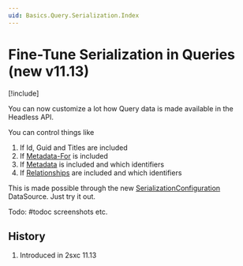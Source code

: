 ```yaml
---
uid: Basics.Query.Serialization.Index
---
```


# Fine-Tune Serialization in Queries (new v11.13)

[!include[](~/pages/basics/stack/_shared-float-summary.md)]
<style>.context-box-summary .query-app, .context-box-summary .process-headless, .context-box-summary .format-json-headless { visibility: visible; } </style>

You can now customize a lot how Query data is made available in the Headless API.

You can control things like

1. If Id, Guid and Titles are included
1. If [Metadata-For](xref:Basics.Metadata.For) is included
1. If [Metadata](xref:Basics.Metadata.Of) is included and which identifiers
1. If [Relationships](xref:Basics.Data.Relationships.Index) are included and which identifiers

This is made possible through the new [SerializationConfiguration](xref:ToSic.Eav.DataSources.SerializationConfiguration) DataSource. Just try it out.

Todo: #todoc screenshots etc. 

## History

1. Introduced in 2sxc 11.13

